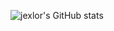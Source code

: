 ![jexlor's GitHub stats](https://github-readme-stats.vercel.app/api/top-langs/?username=jexlor&layout=compact&theme=tokyonight)
